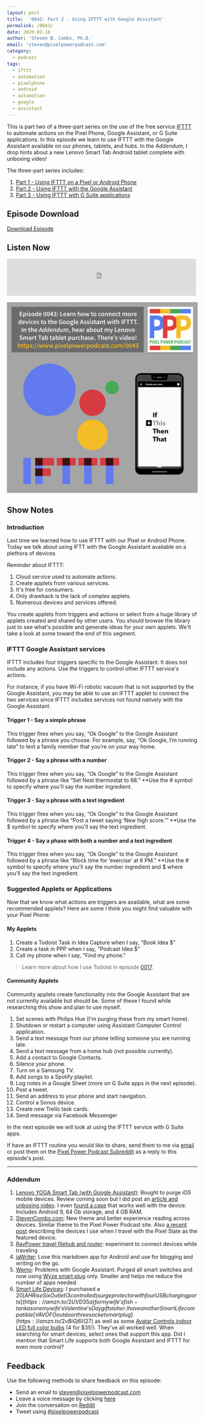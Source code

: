 ```yaml
---
layout: post
title:  '0043: Part 2 - Using IFTTT with Google Assistant'
permalink: /0043/
date: 2020-02-16
author: 'Steven B. Combs, Ph.D.'
email: 'steven@pixelpowerpodcast.com'
category:
  - podcast
tags:
  - ifttt
  - automation
  - pixelphone
  - android
  - automation
  - google
  - assistant
---
```


This is part two of a three-part series on the use of the free service [IFTTT](https://ifttt.com/) to automate actions on the Pixel Phone, Google Assistant, or G Suite applications. In this episode we learn to use IFTTT with the Google Assistant available on our phones, tablets, and hubs. In the _Addendum_, I drop hints about a new Lenovo Smart Tab Android tablet complete with unboxing video!

The three-part series includes:

1. [Part 1 - Using IFTTT on a Pixel or Android Phone](/0042)
2. [Part 2 - Using IFTTT with the Google Assistant](/0043)
3. [Part 3 - Using IFTTT with G Suite applications](/0044)

## Episode Download

[Download Episode](https://s3-us-west-2.amazonaws.com/anchor-audio-bank/staging/2020-02-17/9327028eedd15b86c7d38822dfff6e38.m4a)

## Listen Now

<p><iframe src="https://anchor.fm/pixelpowerpodcast/embed/episodes/0043-Part-2---Using-IFTTT-with-Google-Assistant-eashpp" height="98px" width="500px" frameborder="0" scrolling="no"></iframe></p>

![Episode Album Art](/images/album-art/2020/0043.png)

## Show Notes

### Introduction

Last time we learned how to use IFTTT with our Pixel or Android Phone. Today we talk about using IFTT with the Google Assistant available on a plethora of devices.

Reminder about IFTTT:

1. Cloud service used to automate actions.
2. Create applets from various services.
3. It's free for consumers.
4. Only drawback is the lack of complex applets.
5. Numerous devices and services offered.

You create applets from triggers and actions or select from a huge library of applets created and shared by other users. You should browse the library just to see what's possible and generate ideas for your own applets. We'll take a look at some toward the end of this segment.

### IFTTT Google Assistant services

IFTTT includes four triggers specific to the Google Assistant. It does not include any actions. Use the triggers to control other IFTTT service's actions.

For instance, if you have Wi-Fi robotic vacuum that is not supported by the Google Assistant, you may be able to use an IFTTT applet to connect the two services since IFTTT includes services not found natively with the Google Assistant.

#### Trigger 1 - Say a simple phrase

This trigger fires when you say, “Ok Google” to the Google Assistant followed by a phrase you choose. For example, say, “Ok Google, I’m running late” to text a family member that you’re on your way home.

#### Trigger 2 - Say a phrase with a number

This trigger fires when you say, “Ok Google” to the Google Assistant followed by a phrase like “Set Nest thermostat to 68.” **Use the # symbol to specify where you'll say the number ingredient.

#### Trigger 3 - Say a phrase with a text ingredient

This trigger fires when you say, “Ok Google” to the Google Assistant followed by a phrase like “Post a tweet saying ‘New high score.’” **Use the $ symbol to specify where you'll say the text ingredient.

#### Trigger 4 - Say a phase with both a number and a text ingredient

This trigger fires when you say, “Ok Google” to the Google Assistant followed by a phrase like “Block time for ‘exercise’ at 6 PM.” **Use the # symbol to specify where you'll say the number ingredient and $ where you'll say the text ingredient.

### Suggested Applets or Applications

Now that we know what actions are triggers are available, what are some recommended applets? Here are some I think you might find valuable with your Pixel Phone:

#### My Applets

1. Create a Todoist Task in Idea Capture when I say, "Book Idea $"
2. Create a task in PPP when I say, "Podcast Idea $"
3. Call my phone when I say, "Find my phone."

> Learn more about how I use Todoist in episode [0017](/0017).

#### Community Applets

Community applets create functionality into the Google Assistant that are not currently available but should be. Some of these I found while researching this show and plan to use myself.

1. Set scenes with Philips Hue (I'm purging these from my smart home).
2. Shutdown or restart a computer using Assistant Computer Control application.
3. Send a text message from our phone telling someone you are running late.
4. Send a text message from a home hub (not possible currently).
5. Add a contact to Google Contacts.
6. Silence your phone.
7. Turn on a Samsung TV.
8. Add songs to a Spotify playlist.
9. Log notes in a Google Sheet (more on G Suite apps in the next episode).
10. Post a tweet.
11. Send an address to your phone and start navigation.
12. Control a Sonos device.
13. Create new Trello task cards.
14. Send message via Facebook Messenger

In the next episode we will look at using the IFTTT service with G Suite apps.

If have an IFTTT routine you would like to share, send them to me via [email](steven@pixelpowerpodcast.com) or post them on the [Pixel Power Podcast Subreddit](https://www.reddit.com/r/pixelpowerpodcast/) as a reply to this episode's post.

<hr>

### Addendum

1. [Lenovo YOGA Smart Tab (with Google Assistant)](https://www.lenovo.com/us/en/tablets/android-tablets/lenovo-tab-series/Lenovo-Yoga-Smart-Tab-with-thehttps://amzn.to/38zWO6h-Google-Assistant/p/ZZITZTBYT2X): Bought to purge iOS mobile devices. Review coming soon but I did post an [article and unboxing video](https://www.stevencombs.com/android/2020/02/09/lenovo-smart-tab-unboxing.html). I even [found a case](https://amzn.to/2u8LNdm) that works well with the device. Includes Android 9, 64 Gb storage, and 4 GB RAM.
2. [StevenCombs.com](https://www.stevencombs.com): New theme and better experience reading across devices. Similar theme to the Pixel Power Podcast site. Also [a recent post](https://www.stevencombs.com/gadgets/2020/02/02/technology-travel-bag.html) describing the devices I use when I travel with the Pixel Slate as the featured device.
3. [RavPower travel filehub and router](https://amzn.to/31X3UPU):  experiment to connect devices while traveling
4. [iaWriter](https://play.google.com/store/apps/details?id=net.ia.iawriter&hl=en_US): Love this markdown app for Android and use for blogging and writing on the go.
5. [Wemo](https://amzn.to/2HscYma): Problems with Google Assistant. Purged all smart switches and now using [Wyze smart plug](https://wyze.com/wyze-plug.html) only. Smaller and helps me reduce the number of apps needed.
6. [Smart Life Devices](https://play.google.com/store/apps/details?id=com.tuya.smartlife&hl=en_US): I purchased a $20 [AHRise Six Outlet (3 controlled) surge protector with four USB charging ports](https://amzn.to/2UVD35a) for my wife's fish-tank as one my wife's Valentine's Day gifts to her. I have another Smart Life compatible [VAVOFO outdoor three socket smart plug](https://amzn.to/2vBiGj6) ($27)  as well as some [Avatar Controls indoor LED full color bulbs](https://amzn.to/38zWO6h) (4 for $35!). They've all worked well. When searching for smart devices, select ones that support this app. Did I mention that Smart Life supports both Google Assistant and IFTTT for even more control?

## Feedback

Use the following methods to share feedback on this episode:

* Send an email to <steven@pixelpowerpodcast.com>
* Leave a voice message by clicking [here](https://anchor.fm/pixelpowerpodcast/message)
* Join the conversation on [Reddit](https://www.reddit.com/r/pixelpowerpodcast/)
* Tweet using [#pixelpowerpodcast](https://twitter.com/search?q=%23pixelpowerpodcast&src=typed_query)
